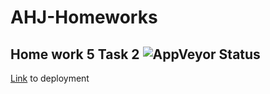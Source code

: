 # AHJ-Homeworks
## Home work 5 Task 2 ![AppVeyor Status](https://ci.appveyor.com/api/projects/status/wa8dub0sruqadr4l?svg=true)

[Link](https://alxlebedev.github.io/cardValidation/) to deployment
